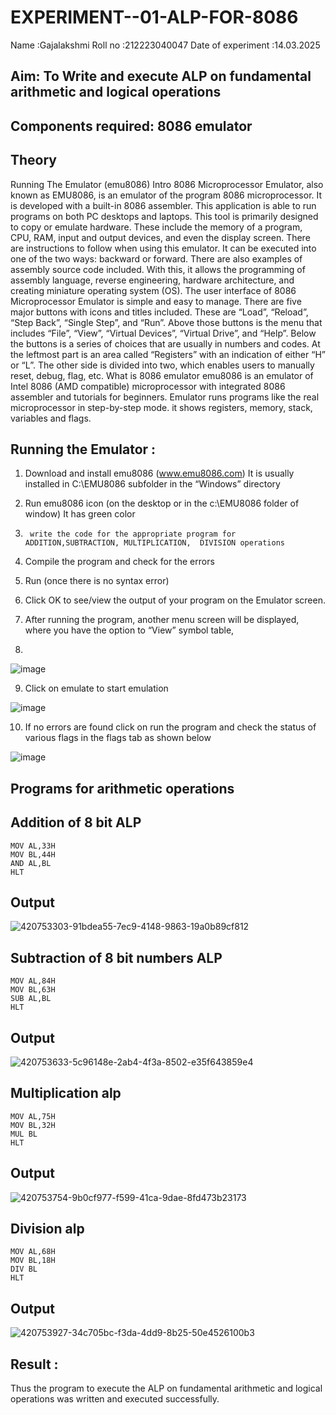 # EXPERIMENT--01-ALP-FOR-8086
Name :Gajalakshmi
Roll no :212223040047
Date of experiment :14.03.2025





## Aim: To Write and execute ALP on fundamental arithmetic and logical operations
## Components required: 8086  emulator 
## Theory 
Running The Emulator (emu8086) Intro 8086 Microprocessor Emulator, also known as EMU8086, is an emulator of the program 8086 microprocessor. It is developed with a built-in 8086 assembler. This application is able to run programs on both PC desktops and laptops. This tool is primarily designed to copy or emulate hardware. These include the memory of a program, CPU, RAM, input and output devices, and even the display screen. There are instructions to follow when using this emulator. It can be executed into one of the two ways: backward or forward. There are also examples of assembly source code included. With this, it allows the programming of assembly language, reverse engineering, hardware architecture, and creating miniature operating system (OS). The user interface of 8086 Microprocessor Emulator is simple and easy to manage. There are five major buttons with icons and titles included. These are “Load”, “Reload”, “Step Back”, “Single Step”, and “Run”. Above those buttons is the menu that includes “File”, “View”, “Virtual Devices”, “Virtual Drive”, and “Help”. Below the buttons is a series of choices that are usually in numbers and codes. At the leftmost part is an area called “Registers” with an indication of either “H” or “L”. The other side is divided into two, which enables users to manually reset, debug, flag, etc. What is 8086 emulator emu8086 is an emulator of Intel 8086 (AMD compatible) microprocessor with integrated 8086 assembler and tutorials for beginners. Emulator runs programs like the real microprocessor in step-by-step mode. it shows registers, memory, stack, variables and flags.


 ## Running the Emulator :
1.	Download and install emu8086 (www.emu8086.com) It is usually installed in C:\EMU8086 subfolder in the “Windows” directory
2.	  Run  emu8086 icon (on the desktop or in the c:\EMU8086 folder of window) It has green color 
 
 
3.		write the code for the appropriate program for ADDITION,SUBTRACTION, MULTIPLICATION,  DIVISION operations 

4.	 Compile the program and check for the errors 
5.	Run (once there is no syntax error) 

6.	Click OK to see/view the output of your program on the Emulator screen. 


7.	After running the program, another menu screen will be displayed, where you have the option to “View” symbol table,
8.	 


![image](https://user-images.githubusercontent.com/36288975/189273263-d65baae9-4b8f-4723-afb3-c0ffa4052b04.png)











9.	Click on emulate to start emulation 








![image](https://user-images.githubusercontent.com/36288975/189273273-9bb36ec1-e2e8-4892-8d35-37707332bfdc.png)








10.	If no errors are found click on run the program and check the status of various flags in the flags tab as shown below 






![image](https://user-images.githubusercontent.com/36288975/189273277-113a2a33-4a40-4ff8-95a5-ecd3a1f504fe.png)







## Programs for arithmetic  operations

## Addition  of 8 bit ALP 
```
MOV AL,33H
MOV BL,44H
AND AL,BL
HLT
```


## Output  

![420753303-91bdea55-7ec9-4148-9863-19a0b89cf812](https://github.com/user-attachments/assets/b1ed8fa9-d40c-4036-b45f-6dbdfe033a4b)

 
## Subtraction   of 8 bit numbers  ALP 
```
MOV AL,84H
MOV BL,63H
SUB AL,BL
HLT
```
 
## Output
![420753633-5c96148e-2ab4-4f3a-8502-e35f643859e4](https://github.com/user-attachments/assets/7551b36c-4bf5-4b18-ba8e-d91877392145)

## Multiplication alp 

```
MOV AL,75H
MOV BL,32H
MUL BL
HLT
```
 ## Output  
![420753754-9b0cf977-f599-41ca-9dae-8fd473b23173](https://github.com/user-attachments/assets/c2170e62-8803-4a07-94ff-af4f2cee4004)


## Division alp 
```
MOV AL,68H
MOV BL,18H
DIV BL
HLT
```

## Output

![420753927-34c705bc-f3da-4dd9-8b25-50e4526100b3](https://github.com/user-attachments/assets/112812c0-22e7-4f55-9497-668e4fdd1a00)


## Result :
 
Thus the program to execute the ALP on fundamental arithmetic and logical operations was written and executed successfully.







